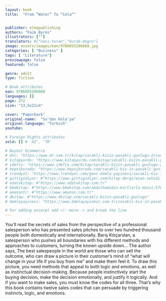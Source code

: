 ```yaml
---
layout: book
title:  "From “Water” To “Cola”"


publisher: elmapublishing
authors: "Faik Byrns"
illustrators: [""]
translators: #["naci-turan","burak-dogru"]
image: assets/images/ean/9786055286668.jpg
categories: [ "Business" ]
tags: [ "Literature"]
previewpage: false
featured: false

genre: adult
type: fiction

# Book attributes
ean: 9786055286668
languages: []
page: 272
size: "13,5x21cm"

cover: "Paperback"
original-name:  "Su'dan Kola'ya"
original-language: "Turkish"
youtube:

# Foreign Rights attributes
sold: [] # 'AZ', 'TR'

# Buyout Ecommerce
# dnr: "https://www.dr.com.tr/kitap/sacakli-kizin-pasakli-gunlugu-2/cocuk-ve-genclik/genclik-10-yas/roman-oyku/urunno=0001893059001"
# kitapyurdu: "https://www.kitapyurdu.com/kitap/sacakli-kizin-pasakli-gunlugu-2-/560122.html&filter_name=Sa%C3%A7akl%C4%B1+K%C4%B1z%27%C4%B1n+Pasakl%C4%B1+G%C3%BCnl%C3%BC%C4%9F%C3%BC+2"
# idefix: "https://www.idefix.com/kitap/sacakli-kizin-pasakli-gunlugu-2/cocuk-ve-genclik/genclik-10-yas/roman-oyku/urunno=0001893059001"
# hepsiburada: "https://www.hepsiburada.com/sacakli-kiz-in-pasakli-gunlugu-2-damla-yayinevi-p-HBV000012ER86"
# trendyol: "https://www.trendyol.com/genc-damla-yayinevi/sacakli-kiz-in-pasakli-gunlugu-2-p-54825777"
# gittigidiyor: #"https://www.gittigidiyor.com/kitap-dergi/ezan-sehidi-adnan-menderes_pdp_732728793"
# odatvkitap: #"https://www.odatvkitap.com.tr"
# bkmkitap: #"https://www.bkmkitap.com/abdulhamidin-kurtlarla-dansi-578226"
# amazontr: #"https://www.amazon.com.tr"
# dkitap: #"https://www.dkitap.com/sacakli-kizin-pasakli-gunlugu"
# damlayayinevi: "https://www.damlayayinevi.com.tr/sacakli-kiz-in-pasakli-gunlugu-2-bu-iste-bi-terslik-var"

# For adding excerpt add <!--more--> and break the line
---
```

You’ll read the secrets of sales from the perspective of a professional salesperson who has presented sales pitches to over two hundred thousand
people both domestically and internationally. Barış
Kılıçarslan, a salesperson who pushes all boundaries with his different methods and approaches to
customers, turning the known upside down...
The author says,
The best salespeople in the world are those who
can sell the outcome, who can draw a picture in
their customer’s mind of “what will change in your
life if you buy from me” and make them feel it.
To draw this picture, you need methods that appeal to both logic and emotions, as well as instinctual decision-making. Because people instinctively
start the buying decision, make the decision emotionally, and justify it logically.
And if you want to make sales, you must know
the codes for all three.
That’s why this book contains twelve sales codes
that can persuade by triggering instincts, logic, and
emotions.
<!--more--> 

